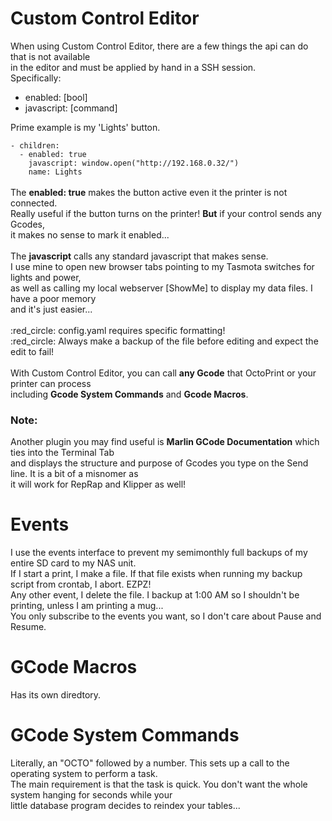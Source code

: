 # Custom Control Editor #

When using Custom Control Editor, there are a few things the api can do that is not available<br>
in the editor and must be applied by hand in a SSH session.<br>
Specifically:
<ul>
  <li>
    enabled: [bool]
  </li>
  <li>
    javascript: [command]
  </li>
</ul>
Prime example is my 'Lights' button.<br>
<code>
- children:
  - enabled: true
    javascript: window.open("http://192.168.0.32/")
    name: Lights
</code><br>
The <b>enabled: true</b> makes the button active even it the printer is not connected.<br>
Really useful if the button turns on the printer! <b>But</b> if your control sends any Gcodes,<br>
it makes no sense to mark it enabled...<br><br>
The <b>javascript</b> calls any standard javascript that makes sense.<br>
I use mine to open new browser tabs pointing to my Tasmota switches for lights and power,<br>
as well as calling my local webserver [ShowMe] to display my data files. I have a poor memory<br>
and it's just easier...<br><br>
:red_circle: config.yaml requires specific formatting!<br>
:red_circle: Always make a backup of the file before editing and expect the edit to fail!<br><br>
With Custom Control Editor, you can call <b>any Gcode</b> that OctoPrint or your printer can process<br>
including <b>Gcode System Commands</b> and <b>Gcode Macros</b>.

### Note: ###

Another plugin you may find useful is <b>Marlin GCode Documentation</b> which ties into the Terminal Tab<br>
and displays the structure and purpose of Gcodes you type on the Send line. It is a bit of a misnomer as<br>
it will work for RepRap and Klipper as well!<br>

# Events #

I use the events interface to prevent my semimonthly full backups of my entire SD card to my NAS unit.<br>
If I start a print, I make a file. If that file exists when running my backup script from crontab, I abort. EZPZ!<br>
Any other event, I delete the file. I backup at 1:00 AM so I shouldn't be printing, unless I am printing a mug...<br>
You only subscribe to the events you want, so I don't care about Pause and Resume.<br>

# GCode Macros #

Has its own diredtory.

# GCode System Commands #

Literally, an "OCTO" followed by a number. This sets up a call to the operating system to perform a task.<br>
The main requirement is that the task is quick. You don't want the whole system hanging for seconds while your<br>
little database program decides to reindex your tables...<br>
